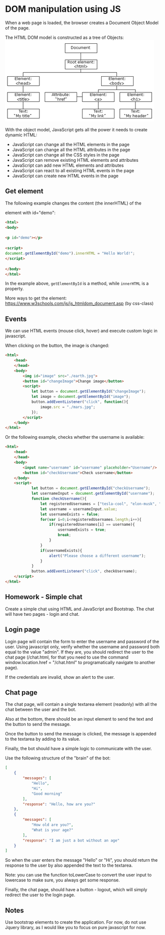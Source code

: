 # DOM manipulation using JS
When a web page is loaded, the browser creates a Document Object Model of the page.

The HTML DOM model is constructed as a tree of Objects:
![dom](./img/dom.gif)

With the object model, JavaScript gets all the power it needs to create dynamic HTML:

- JavaScript can change all the HTML elements in the page
- JavaScript can change all the HTML attributes in the page
- JavaScript can change all the CSS styles in the page
- JavaScript can remove existing HTML elements and attributes
- JavaScript can add new HTML elements and attributes
- JavaScript can react to all existing HTML events in the page
- JavaScript can create new HTML events in the page

## Get element
The following example changes the content (the innerHTML) of the <p> element with id="demo":
```html
<html>
<body>

<p id="demo"></p>

<script>
document.getElementById("demo").innerHTML = "Hello World!";
</script>

</body>
</html>
```

In the example above, ```getElementById``` is a method, while ```innerHTML``` is a property.


More ways to get the element: https://www.w3schools.com/js/js_htmldom_document.asp (by css-class)

## Events
We can use HTML events (mouse click, hover) and execute custom logic in javascript.

When clicking on the button, the image is changed:

```html
<html>
    <head>
    </head>
    <body>
        <img id="image" src="./earth.jpg">
        <button id="changeImage">Change image</button>
        <script>
            let button = document.getElementById("changeImage");
            let image = document.getElementById("image");
            button.addEventListener("click", function(){
                image.src = "./mars.jpg";
            });
        </script>
    </body>
</html>
```

Or the following example, checks whether the username is available:
```html
<html>
    <head>
    </head>
    <body>
        <input name="username" id="username" placeholder="Username"/>
        <button id="checkUsername">Check username</button>
    </body>
    <script>
            let button = document.getElementById("checkUsername");
            let usernameInput = document.getElementById("username");
            function checkUsername(){
                let registeredUsernames = ["tesla-cool", "elon-musk", "mars"];
                let username = usernameInput.value;
                let usernameExists = false;
                for(var i=0;i<registeredUsernames.length;i++){
                    if(registeredUsernames[i] == username){
                        usernameExists = true;
                        break;
                    }
                }
                if(usernameExists){
                    alert("Please choose a different username");
                }
            }
            button.addEventListener("click", checkUsername);
    </script>
</html>
```

## Homework - Simple chat
Create a simple chat using HTML and JavaScript and Bootstrap. The chat will have two pages - login and chat.

## Login page
Login page will contain the form to enter the username and password of the user. Using javascript only, verify whether the username and password both equal to the value "admin". If they are, you should redirect the user to the chat page (/chat.html, for that you need to use the command window.location.href = "/chat.html" to programatically navigate to another page).

If the credentials are invalid, show an alert to the user.

## Chat page
The chat page, will contain a single textarea element (readonly) with all the chat between the user and the bot.

Also at the bottom, there should be an input element to send the text and the button to send the message.

Once the button to send the message is clicked, the message is appended to the textarea by adding to its value.

Finally, the bot should have a simple logic to communicate with the user.

Use the following structure of the "brain" of the bot:
```json
[
    {
        "messages": [
            "Hello",
            "Hi",
            "Good morning"
        ],
        "response": "Hello, how are you?"
    },
    {
        "messages": [
            "How old are you?",
            "What is your age?"
        ],
        "response": "I am just a bot without an age"
    }
]
```
So when the user enters the message "Hello" or "Hi", you should return the response to the user by also appended the text to the textarea.

Note: you can use the function toLowerCase to convert the user input to lowercase to make sure, you always get some response.

Finally, the chat page, should have a button - logout, which will simply redirect the user to the login page.

## Notes
Use bootstrap elements to create the application. For now, do not use Jquery library, as I would like you to focus on pure javascript for now.